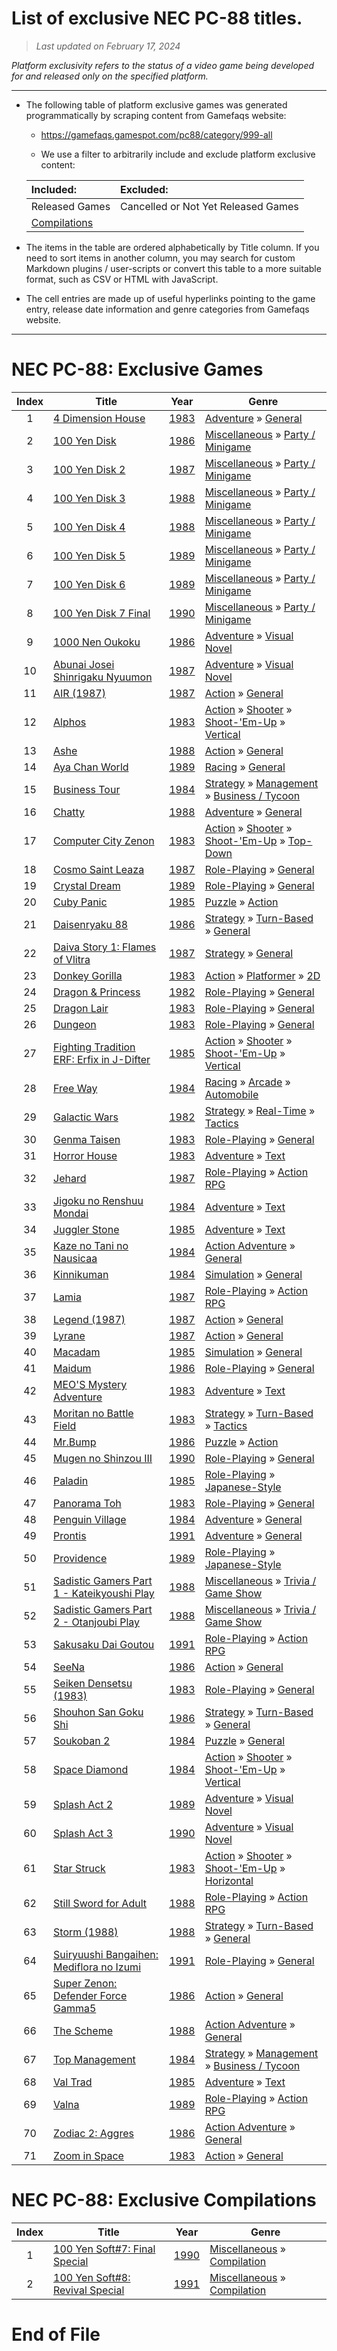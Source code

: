 ﻿# List of exclusive NEC PC-88 titles.

> *Last updated on February 17, 2024*

_Platform exclusivity refers to the status of a video game being developed for and released only on the specified platform._

-----------------------------

 - The following table of platform exclusive games was generated programmatically by scraping content from Gamefaqs website: 

    - https://gamefaqs.gamespot.com/pc88/category/999-all

    - We use a filter to arbitrarily include and exclude platform exclusive content:

      
    |Included:|Excluded:|
    |:--|:--|
    |Released Games|Cancelled or Not Yet Released Games
    |[Compilations](https://gamefaqs.gamespot.com/pc88/category/233-miscellaneous-compilation)|


 - The items in the table are ordered alphabetically by Title column. If you need to sort items in another column, you may search for custom Markdown plugins / user-scripts or convert this table to a more suitable format, such as CSV or HTML with JavaScript.

 - The cell entries are made up of useful hyperlinks pointing to the game entry, release date information and genre categories from Gamefaqs website.

-----------------------------
# NEC PC-88∶ Exclusive Games
|Index|Title|Year|Genre|
|:--:|--|--|--|
|1|<a href="https://gamefaqs.gamespot.com/pc88/209520-4-dimension-house" target="_blank" rel="noopener noreferrer">4 Dimension House</a>|<a href="https://gamefaqs.gamespot.com/pc88/209520-4-dimension-house/data" target="_blank" rel="noopener noreferrer">1983</a>|<a href="https://gamefaqs.gamespot.com/pc88/category/50-adventure" target="_blank" rel="noopener noreferrer">Adventure</a> &raquo; <a href="https://gamefaqs.gamespot.com/pc88/category/251-adventure-general" target="_blank" rel="noopener noreferrer">General</a>|
|2|<a href="https://gamefaqs.gamespot.com/pc88/187792-100-yen-disk" target="_blank" rel="noopener noreferrer">100 Yen Disk</a>|<a href="https://gamefaqs.gamespot.com/pc88/187792-100-yen-disk/data" target="_blank" rel="noopener noreferrer">1986</a>|<a href="https://gamefaqs.gamespot.com/pc88/category/49-miscellaneous" target="_blank" rel="noopener noreferrer">Miscellaneous</a> &raquo; <a href="https://gamefaqs.gamespot.com/pc88/category/181-miscellaneous-party-minigame" target="_blank" rel="noopener noreferrer">Party / Minigame</a>|
|3|<a href="https://gamefaqs.gamespot.com/pc88/187793-100-yen-disk-2" target="_blank" rel="noopener noreferrer">100 Yen Disk 2</a>|<a href="https://gamefaqs.gamespot.com/pc88/187793-100-yen-disk-2/data" target="_blank" rel="noopener noreferrer">1987</a>|<a href="https://gamefaqs.gamespot.com/pc88/category/49-miscellaneous" target="_blank" rel="noopener noreferrer">Miscellaneous</a> &raquo; <a href="https://gamefaqs.gamespot.com/pc88/category/181-miscellaneous-party-minigame" target="_blank" rel="noopener noreferrer">Party / Minigame</a>|
|4|<a href="https://gamefaqs.gamespot.com/pc88/187794-100-yen-disk-3" target="_blank" rel="noopener noreferrer">100 Yen Disk 3</a>|<a href="https://gamefaqs.gamespot.com/pc88/187794-100-yen-disk-3/data" target="_blank" rel="noopener noreferrer">1988</a>|<a href="https://gamefaqs.gamespot.com/pc88/category/49-miscellaneous" target="_blank" rel="noopener noreferrer">Miscellaneous</a> &raquo; <a href="https://gamefaqs.gamespot.com/pc88/category/181-miscellaneous-party-minigame" target="_blank" rel="noopener noreferrer">Party / Minigame</a>|
|5|<a href="https://gamefaqs.gamespot.com/pc88/187795-100-yen-disk-4" target="_blank" rel="noopener noreferrer">100 Yen Disk 4</a>|<a href="https://gamefaqs.gamespot.com/pc88/187795-100-yen-disk-4/data" target="_blank" rel="noopener noreferrer">1988</a>|<a href="https://gamefaqs.gamespot.com/pc88/category/49-miscellaneous" target="_blank" rel="noopener noreferrer">Miscellaneous</a> &raquo; <a href="https://gamefaqs.gamespot.com/pc88/category/181-miscellaneous-party-minigame" target="_blank" rel="noopener noreferrer">Party / Minigame</a>|
|6|<a href="https://gamefaqs.gamespot.com/pc88/187796-100-yen-disk-5" target="_blank" rel="noopener noreferrer">100 Yen Disk 5</a>|<a href="https://gamefaqs.gamespot.com/pc88/187796-100-yen-disk-5/data" target="_blank" rel="noopener noreferrer">1989</a>|<a href="https://gamefaqs.gamespot.com/pc88/category/49-miscellaneous" target="_blank" rel="noopener noreferrer">Miscellaneous</a> &raquo; <a href="https://gamefaqs.gamespot.com/pc88/category/181-miscellaneous-party-minigame" target="_blank" rel="noopener noreferrer">Party / Minigame</a>|
|7|<a href="https://gamefaqs.gamespot.com/pc88/187797-100-yen-disk-6" target="_blank" rel="noopener noreferrer">100 Yen Disk 6</a>|<a href="https://gamefaqs.gamespot.com/pc88/187797-100-yen-disk-6/data" target="_blank" rel="noopener noreferrer">1989</a>|<a href="https://gamefaqs.gamespot.com/pc88/category/49-miscellaneous" target="_blank" rel="noopener noreferrer">Miscellaneous</a> &raquo; <a href="https://gamefaqs.gamespot.com/pc88/category/181-miscellaneous-party-minigame" target="_blank" rel="noopener noreferrer">Party / Minigame</a>|
|8|<a href="https://gamefaqs.gamespot.com/pc88/187798-100-yen-disk-7-final" target="_blank" rel="noopener noreferrer">100 Yen Disk 7 Final</a>|<a href="https://gamefaqs.gamespot.com/pc88/187798-100-yen-disk-7-final/data" target="_blank" rel="noopener noreferrer">1990</a>|<a href="https://gamefaqs.gamespot.com/pc88/category/49-miscellaneous" target="_blank" rel="noopener noreferrer">Miscellaneous</a> &raquo; <a href="https://gamefaqs.gamespot.com/pc88/category/181-miscellaneous-party-minigame" target="_blank" rel="noopener noreferrer">Party / Minigame</a>|
|9|<a href="https://gamefaqs.gamespot.com/pc88/202832-1000-nen-oukoku" target="_blank" rel="noopener noreferrer">1000 Nen Oukoku</a>|<a href="https://gamefaqs.gamespot.com/pc88/202832-1000-nen-oukoku/data" target="_blank" rel="noopener noreferrer">1986</a>|<a href="https://gamefaqs.gamespot.com/pc88/category/50-adventure" target="_blank" rel="noopener noreferrer">Adventure</a> &raquo; <a href="https://gamefaqs.gamespot.com/pc88/category/294-adventure-visual-novel" target="_blank" rel="noopener noreferrer">Visual Novel</a>|
|10|<a href="https://gamefaqs.gamespot.com/pc88/218912-abunai-josei-shinrigaku-nyuumon" target="_blank" rel="noopener noreferrer">Abunai Josei Shinrigaku Nyuumon</a>|<a href="https://gamefaqs.gamespot.com/pc88/218912-abunai-josei-shinrigaku-nyuumon/data" target="_blank" rel="noopener noreferrer">1987</a>|<a href="https://gamefaqs.gamespot.com/pc88/category/50-adventure" target="_blank" rel="noopener noreferrer">Adventure</a> &raquo; <a href="https://gamefaqs.gamespot.com/pc88/category/294-adventure-visual-novel" target="_blank" rel="noopener noreferrer">Visual Novel</a>|
|11|<a href="https://gamefaqs.gamespot.com/pc88/217917-air-1987" target="_blank" rel="noopener noreferrer">AIR (1987)</a>|<a href="https://gamefaqs.gamespot.com/pc88/217917-air-1987/data" target="_blank" rel="noopener noreferrer">1987</a>|<a href="https://gamefaqs.gamespot.com/pc88/category/54-action" target="_blank" rel="noopener noreferrer">Action</a> &raquo; <a href="https://gamefaqs.gamespot.com/pc88/category/250-action-general" target="_blank" rel="noopener noreferrer">General</a>|
|12|<a href="https://gamefaqs.gamespot.com/pc88/217572-alphos" target="_blank" rel="noopener noreferrer">Alphos</a>|<a href="https://gamefaqs.gamespot.com/pc88/217572-alphos/data" target="_blank" rel="noopener noreferrer">1983</a>|<a href="https://gamefaqs.gamespot.com/pc88/category/54-action" target="_blank" rel="noopener noreferrer">Action</a> &raquo; <a href="https://gamefaqs.gamespot.com/pc88/category/55-action-shooter" target="_blank" rel="noopener noreferrer">Shooter</a> &raquo; <a href="https://gamefaqs.gamespot.com/pc88/category/313-action-shooter-shoot-em-up" target="_blank" rel="noopener noreferrer">Shoot-&#039;Em-Up</a> &raquo; <a href="https://gamefaqs.gamespot.com/pc88/category/83-action-shooter-shoot-em-up-vertical" target="_blank" rel="noopener noreferrer">Vertical</a>|
|13|<a href="https://gamefaqs.gamespot.com/pc88/217916-ashe" target="_blank" rel="noopener noreferrer">Ashe</a>|<a href="https://gamefaqs.gamespot.com/pc88/217916-ashe/data" target="_blank" rel="noopener noreferrer">1988</a>|<a href="https://gamefaqs.gamespot.com/pc88/category/54-action" target="_blank" rel="noopener noreferrer">Action</a> &raquo; <a href="https://gamefaqs.gamespot.com/pc88/category/250-action-general" target="_blank" rel="noopener noreferrer">General</a>|
|14|<a href="https://gamefaqs.gamespot.com/pc88/326729-aya-chan-world" target="_blank" rel="noopener noreferrer">Aya Chan World</a>|<a href="https://gamefaqs.gamespot.com/pc88/326729-aya-chan-world/data" target="_blank" rel="noopener noreferrer">1989</a>|<a href="https://gamefaqs.gamespot.com/pc88/category/47-racing" target="_blank" rel="noopener noreferrer">Racing</a> &raquo; <a href="https://gamefaqs.gamespot.com/pc88/category/252-racing-general" target="_blank" rel="noopener noreferrer">General</a>|
|15|<a href="https://gamefaqs.gamespot.com/pc88/259156-business-tour" target="_blank" rel="noopener noreferrer">Business Tour</a>|<a href="https://gamefaqs.gamespot.com/pc88/259156-business-tour/data" target="_blank" rel="noopener noreferrer">1984</a>|<a href="https://gamefaqs.gamespot.com/pc88/category/45-strategy" target="_blank" rel="noopener noreferrer">Strategy</a> &raquo; <a href="https://gamefaqs.gamespot.com/pc88/category/60-strategy-management" target="_blank" rel="noopener noreferrer">Management</a> &raquo; <a href="https://gamefaqs.gamespot.com/pc88/category/220-strategy-management-business-tycoon" target="_blank" rel="noopener noreferrer">Business / Tycoon</a>|
|16|<a href="https://gamefaqs.gamespot.com/pc88/278028-chatty" target="_blank" rel="noopener noreferrer">Chatty</a>|<a href="https://gamefaqs.gamespot.com/pc88/278028-chatty/data" target="_blank" rel="noopener noreferrer">1988</a>|<a href="https://gamefaqs.gamespot.com/pc88/category/50-adventure" target="_blank" rel="noopener noreferrer">Adventure</a> &raquo; <a href="https://gamefaqs.gamespot.com/pc88/category/251-adventure-general" target="_blank" rel="noopener noreferrer">General</a>|
|17|<a href="https://gamefaqs.gamespot.com/pc88/178967-computer-city-zenon" target="_blank" rel="noopener noreferrer">Computer City Zenon</a>|<a href="https://gamefaqs.gamespot.com/pc88/178967-computer-city-zenon/data" target="_blank" rel="noopener noreferrer">1983</a>|<a href="https://gamefaqs.gamespot.com/pc88/category/54-action" target="_blank" rel="noopener noreferrer">Action</a> &raquo; <a href="https://gamefaqs.gamespot.com/pc88/category/55-action-shooter" target="_blank" rel="noopener noreferrer">Shooter</a> &raquo; <a href="https://gamefaqs.gamespot.com/pc88/category/313-action-shooter-shoot-em-up" target="_blank" rel="noopener noreferrer">Shoot-&#039;Em-Up</a> &raquo; <a href="https://gamefaqs.gamespot.com/pc88/category/272-action-shooter-shoot-em-up-top-down" target="_blank" rel="noopener noreferrer">Top-Down</a>|
|18|<a href="https://gamefaqs.gamespot.com/pc88/396311-cosmo-saint-leaza" target="_blank" rel="noopener noreferrer">Cosmo Saint Leaza</a>|<a href="https://gamefaqs.gamespot.com/pc88/396311-cosmo-saint-leaza/data" target="_blank" rel="noopener noreferrer">1987</a>|<a href="https://gamefaqs.gamespot.com/pc88/category/48-role-playing" target="_blank" rel="noopener noreferrer">Role-Playing</a> &raquo; <a href="https://gamefaqs.gamespot.com/pc88/category/257-role-playing-general" target="_blank" rel="noopener noreferrer">General</a>|
|19|<a href="https://gamefaqs.gamespot.com/pc88/272139-crystal-dream" target="_blank" rel="noopener noreferrer">Crystal Dream</a>|<a href="https://gamefaqs.gamespot.com/pc88/272139-crystal-dream/data" target="_blank" rel="noopener noreferrer">1989</a>|<a href="https://gamefaqs.gamespot.com/pc88/category/48-role-playing" target="_blank" rel="noopener noreferrer">Role-Playing</a> &raquo; <a href="https://gamefaqs.gamespot.com/pc88/category/257-role-playing-general" target="_blank" rel="noopener noreferrer">General</a>|
|20|<a href="https://gamefaqs.gamespot.com/pc88/400105-cuby-panic" target="_blank" rel="noopener noreferrer">Cuby Panic</a>|<a href="https://gamefaqs.gamespot.com/pc88/400105-cuby-panic/data" target="_blank" rel="noopener noreferrer">1985</a>|<a href="https://gamefaqs.gamespot.com/pc88/category/173-puzzle" target="_blank" rel="noopener noreferrer">Puzzle</a> &raquo; <a href="https://gamefaqs.gamespot.com/pc88/category/282-puzzle-action" target="_blank" rel="noopener noreferrer">Action</a>|
|21|<a href="https://gamefaqs.gamespot.com/pc88/369588-daisenryaku-88" target="_blank" rel="noopener noreferrer">Daisenryaku 88</a>|<a href="https://gamefaqs.gamespot.com/pc88/369588-daisenryaku-88/data" target="_blank" rel="noopener noreferrer">1986</a>|<a href="https://gamefaqs.gamespot.com/pc88/category/45-strategy" target="_blank" rel="noopener noreferrer">Strategy</a> &raquo; <a href="https://gamefaqs.gamespot.com/pc88/category/59-strategy-turn-based" target="_blank" rel="noopener noreferrer">Turn-Based</a> &raquo; <a href="https://gamefaqs.gamespot.com/pc88/category/305-strategy-turn-based-general" target="_blank" rel="noopener noreferrer">General</a>|
|22|<a href="https://gamefaqs.gamespot.com/pc88/996785-daiva-story-1-flames-of-vlitra" target="_blank" rel="noopener noreferrer">Daiva Story 1: Flames of Vlitra</a>|<a href="https://gamefaqs.gamespot.com/pc88/996785-daiva-story-1-flames-of-vlitra/data" target="_blank" rel="noopener noreferrer">1987</a>|<a href="https://gamefaqs.gamespot.com/pc88/category/45-strategy" target="_blank" rel="noopener noreferrer">Strategy</a> &raquo; <a href="https://gamefaqs.gamespot.com/pc88/category/253-strategy-general" target="_blank" rel="noopener noreferrer">General</a>|
|23|<a href="https://gamefaqs.gamespot.com/pc88/216713-donkey-gorilla" target="_blank" rel="noopener noreferrer">Donkey Gorilla</a>|<a href="https://gamefaqs.gamespot.com/pc88/216713-donkey-gorilla/data" target="_blank" rel="noopener noreferrer">1983</a>|<a href="https://gamefaqs.gamespot.com/pc88/category/54-action" target="_blank" rel="noopener noreferrer">Action</a> &raquo; <a href="https://gamefaqs.gamespot.com/pc88/category/56-action-platformer" target="_blank" rel="noopener noreferrer">Platformer</a> &raquo; <a href="https://gamefaqs.gamespot.com/pc88/category/84-action-platformer-2d" target="_blank" rel="noopener noreferrer">2D</a>|
|24|<a href="https://gamefaqs.gamespot.com/pc88/361824-dragon-and-princess" target="_blank" rel="noopener noreferrer">Dragon & Princess</a>|<a href="https://gamefaqs.gamespot.com/pc88/361824-dragon-and-princess/data" target="_blank" rel="noopener noreferrer">1982</a>|<a href="https://gamefaqs.gamespot.com/pc88/category/48-role-playing" target="_blank" rel="noopener noreferrer">Role-Playing</a> &raquo; <a href="https://gamefaqs.gamespot.com/pc88/category/257-role-playing-general" target="_blank" rel="noopener noreferrer">General</a>|
|25|<a href="https://gamefaqs.gamespot.com/pc88/382330-dragon-lair" target="_blank" rel="noopener noreferrer">Dragon Lair</a>|<a href="https://gamefaqs.gamespot.com/pc88/382330-dragon-lair/data" target="_blank" rel="noopener noreferrer">1983</a>|<a href="https://gamefaqs.gamespot.com/pc88/category/48-role-playing" target="_blank" rel="noopener noreferrer">Role-Playing</a> &raquo; <a href="https://gamefaqs.gamespot.com/pc88/category/257-role-playing-general" target="_blank" rel="noopener noreferrer">General</a>|
|26|<a href="https://gamefaqs.gamespot.com/pc88/219616-dungeon" target="_blank" rel="noopener noreferrer">Dungeon</a>|<a href="https://gamefaqs.gamespot.com/pc88/219616-dungeon/data" target="_blank" rel="noopener noreferrer">1983</a>|<a href="https://gamefaqs.gamespot.com/pc88/category/48-role-playing" target="_blank" rel="noopener noreferrer">Role-Playing</a> &raquo; <a href="https://gamefaqs.gamespot.com/pc88/category/257-role-playing-general" target="_blank" rel="noopener noreferrer">General</a>|
|27|<a href="https://gamefaqs.gamespot.com/pc88/300579-fighting-tradition-erf-erfix-in-j-difter" target="_blank" rel="noopener noreferrer">Fighting Tradition ERF: Erfix in J-Difter</a>|<a href="https://gamefaqs.gamespot.com/pc88/300579-fighting-tradition-erf-erfix-in-j-difter/data" target="_blank" rel="noopener noreferrer">1985</a>|<a href="https://gamefaqs.gamespot.com/pc88/category/54-action" target="_blank" rel="noopener noreferrer">Action</a> &raquo; <a href="https://gamefaqs.gamespot.com/pc88/category/55-action-shooter" target="_blank" rel="noopener noreferrer">Shooter</a> &raquo; <a href="https://gamefaqs.gamespot.com/pc88/category/313-action-shooter-shoot-em-up" target="_blank" rel="noopener noreferrer">Shoot-&#039;Em-Up</a> &raquo; <a href="https://gamefaqs.gamespot.com/pc88/category/83-action-shooter-shoot-em-up-vertical" target="_blank" rel="noopener noreferrer">Vertical</a>|
|28|<a href="https://gamefaqs.gamespot.com/pc88/259157-free-way" target="_blank" rel="noopener noreferrer">Free Way</a>|<a href="https://gamefaqs.gamespot.com/pc88/259157-free-way/data" target="_blank" rel="noopener noreferrer">1984</a>|<a href="https://gamefaqs.gamespot.com/pc88/category/47-racing" target="_blank" rel="noopener noreferrer">Racing</a> &raquo; <a href="https://gamefaqs.gamespot.com/pc88/category/314-racing-arcade" target="_blank" rel="noopener noreferrer">Arcade</a> &raquo; <a href="https://gamefaqs.gamespot.com/pc88/category/232-racing-arcade-automobile" target="_blank" rel="noopener noreferrer">Automobile</a>|
|29|<a href="https://gamefaqs.gamespot.com/pc88/216711-galactic-wars" target="_blank" rel="noopener noreferrer">Galactic Wars</a>|<a href="https://gamefaqs.gamespot.com/pc88/216711-galactic-wars/data" target="_blank" rel="noopener noreferrer">1982</a>|<a href="https://gamefaqs.gamespot.com/pc88/category/45-strategy" target="_blank" rel="noopener noreferrer">Strategy</a> &raquo; <a href="https://gamefaqs.gamespot.com/pc88/category/58-strategy-real-time" target="_blank" rel="noopener noreferrer">Real-Time</a> &raquo; <a href="https://gamefaqs.gamespot.com/pc88/category/304-strategy-real-time-tactics" target="_blank" rel="noopener noreferrer">Tactics</a>|
|30|<a href="https://gamefaqs.gamespot.com/pc88/382319-genma-taisen" target="_blank" rel="noopener noreferrer">Genma Taisen</a>|<a href="https://gamefaqs.gamespot.com/pc88/382319-genma-taisen/data" target="_blank" rel="noopener noreferrer">1983</a>|<a href="https://gamefaqs.gamespot.com/pc88/category/48-role-playing" target="_blank" rel="noopener noreferrer">Role-Playing</a> &raquo; <a href="https://gamefaqs.gamespot.com/pc88/category/257-role-playing-general" target="_blank" rel="noopener noreferrer">General</a>|
|31|<a href="https://gamefaqs.gamespot.com/pc88/384015-horror-house" target="_blank" rel="noopener noreferrer">Horror House</a>|<a href="https://gamefaqs.gamespot.com/pc88/384015-horror-house/data" target="_blank" rel="noopener noreferrer">1983</a>|<a href="https://gamefaqs.gamespot.com/pc88/category/50-adventure" target="_blank" rel="noopener noreferrer">Adventure</a> &raquo; <a href="https://gamefaqs.gamespot.com/pc88/category/262-adventure-text" target="_blank" rel="noopener noreferrer">Text</a>|
|32|<a href="https://gamefaqs.gamespot.com/pc88/217854-jehard" target="_blank" rel="noopener noreferrer">Jehard</a>|<a href="https://gamefaqs.gamespot.com/pc88/217854-jehard/data" target="_blank" rel="noopener noreferrer">1987</a>|<a href="https://gamefaqs.gamespot.com/pc88/category/48-role-playing" target="_blank" rel="noopener noreferrer">Role-Playing</a> &raquo; <a href="https://gamefaqs.gamespot.com/pc88/category/73-role-playing-action-rpg" target="_blank" rel="noopener noreferrer">Action RPG</a>|
|33|<a href="https://gamefaqs.gamespot.com/pc88/278027-jigoku-no-renshuu-mondai" target="_blank" rel="noopener noreferrer">Jigoku no Renshuu Mondai</a>|<a href="https://gamefaqs.gamespot.com/pc88/278027-jigoku-no-renshuu-mondai/data" target="_blank" rel="noopener noreferrer">1984</a>|<a href="https://gamefaqs.gamespot.com/pc88/category/50-adventure" target="_blank" rel="noopener noreferrer">Adventure</a> &raquo; <a href="https://gamefaqs.gamespot.com/pc88/category/262-adventure-text" target="_blank" rel="noopener noreferrer">Text</a>|
|34|<a href="https://gamefaqs.gamespot.com/pc88/400106-juggler-stone" target="_blank" rel="noopener noreferrer">Juggler Stone</a>|<a href="https://gamefaqs.gamespot.com/pc88/400106-juggler-stone/data" target="_blank" rel="noopener noreferrer">1985</a>|<a href="https://gamefaqs.gamespot.com/pc88/category/50-adventure" target="_blank" rel="noopener noreferrer">Adventure</a> &raquo; <a href="https://gamefaqs.gamespot.com/pc88/category/262-adventure-text" target="_blank" rel="noopener noreferrer">Text</a>|
|35|<a href="https://gamefaqs.gamespot.com/pc88/421705-kaze-no-tani-no-nausicaa" target="_blank" rel="noopener noreferrer">Kaze no Tani no Nausicaa</a>|<a href="https://gamefaqs.gamespot.com/pc88/421705-kaze-no-tani-no-nausicaa/data" target="_blank" rel="noopener noreferrer">1984</a>|<a href="https://gamefaqs.gamespot.com/pc88/category/163-action-adventure" target="_blank" rel="noopener noreferrer">Action Adventure</a> &raquo; <a href="https://gamefaqs.gamespot.com/pc88/category/290-action-adventure-general" target="_blank" rel="noopener noreferrer">General</a>|
|36|<a href="https://gamefaqs.gamespot.com/pc88/284240-kinnikuman" target="_blank" rel="noopener noreferrer">Kinnikuman</a>|<a href="https://gamefaqs.gamespot.com/pc88/284240-kinnikuman/data" target="_blank" rel="noopener noreferrer">1984</a>|<a href="https://gamefaqs.gamespot.com/pc88/category/46-simulation" target="_blank" rel="noopener noreferrer">Simulation</a> &raquo; <a href="https://gamefaqs.gamespot.com/pc88/category/255-simulation-general" target="_blank" rel="noopener noreferrer">General</a>|
|37|<a href="https://gamefaqs.gamespot.com/pc88/223048-lamia" target="_blank" rel="noopener noreferrer">Lamia</a>|<a href="https://gamefaqs.gamespot.com/pc88/223048-lamia/data" target="_blank" rel="noopener noreferrer">1987</a>|<a href="https://gamefaqs.gamespot.com/pc88/category/48-role-playing" target="_blank" rel="noopener noreferrer">Role-Playing</a> &raquo; <a href="https://gamefaqs.gamespot.com/pc88/category/73-role-playing-action-rpg" target="_blank" rel="noopener noreferrer">Action RPG</a>|
|38|<a href="https://gamefaqs.gamespot.com/pc88/405505-legend-1987" target="_blank" rel="noopener noreferrer">Legend (1987)</a>|<a href="https://gamefaqs.gamespot.com/pc88/405505-legend-1987/data" target="_blank" rel="noopener noreferrer">1987</a>|<a href="https://gamefaqs.gamespot.com/pc88/category/54-action" target="_blank" rel="noopener noreferrer">Action</a> &raquo; <a href="https://gamefaqs.gamespot.com/pc88/category/250-action-general" target="_blank" rel="noopener noreferrer">General</a>|
|39|<a href="https://gamefaqs.gamespot.com/pc88/223347-lyrane" target="_blank" rel="noopener noreferrer">Lyrane</a>|<a href="https://gamefaqs.gamespot.com/pc88/223347-lyrane/data" target="_blank" rel="noopener noreferrer">1987</a>|<a href="https://gamefaqs.gamespot.com/pc88/category/54-action" target="_blank" rel="noopener noreferrer">Action</a> &raquo; <a href="https://gamefaqs.gamespot.com/pc88/category/250-action-general" target="_blank" rel="noopener noreferrer">General</a>|
|40|<a href="https://gamefaqs.gamespot.com/pc88/763194-macadam" target="_blank" rel="noopener noreferrer">Macadam</a>|<a href="https://gamefaqs.gamespot.com/pc88/763194-macadam/data" target="_blank" rel="noopener noreferrer">1985</a>|<a href="https://gamefaqs.gamespot.com/pc88/category/46-simulation" target="_blank" rel="noopener noreferrer">Simulation</a> &raquo; <a href="https://gamefaqs.gamespot.com/pc88/category/255-simulation-general" target="_blank" rel="noopener noreferrer">General</a>|
|41|<a href="https://gamefaqs.gamespot.com/pc88/364169-maidum" target="_blank" rel="noopener noreferrer">Maidum</a>|<a href="https://gamefaqs.gamespot.com/pc88/364169-maidum/data" target="_blank" rel="noopener noreferrer">1986</a>|<a href="https://gamefaqs.gamespot.com/pc88/category/48-role-playing" target="_blank" rel="noopener noreferrer">Role-Playing</a> &raquo; <a href="https://gamefaqs.gamespot.com/pc88/category/257-role-playing-general" target="_blank" rel="noopener noreferrer">General</a>|
|42|<a href="https://gamefaqs.gamespot.com/pc88/290816-meos-mystery-adventure" target="_blank" rel="noopener noreferrer">MEO'S Mystery Adventure</a>|<a href="https://gamefaqs.gamespot.com/pc88/290816-meos-mystery-adventure/data" target="_blank" rel="noopener noreferrer">1983</a>|<a href="https://gamefaqs.gamespot.com/pc88/category/50-adventure" target="_blank" rel="noopener noreferrer">Adventure</a> &raquo; <a href="https://gamefaqs.gamespot.com/pc88/category/262-adventure-text" target="_blank" rel="noopener noreferrer">Text</a>|
|43|<a href="https://gamefaqs.gamespot.com/pc88/360294-moritan-no-battle-field" target="_blank" rel="noopener noreferrer">Moritan no Battle Field</a>|<a href="https://gamefaqs.gamespot.com/pc88/360294-moritan-no-battle-field/data" target="_blank" rel="noopener noreferrer">1983</a>|<a href="https://gamefaqs.gamespot.com/pc88/category/45-strategy" target="_blank" rel="noopener noreferrer">Strategy</a> &raquo; <a href="https://gamefaqs.gamespot.com/pc88/category/59-strategy-turn-based" target="_blank" rel="noopener noreferrer">Turn-Based</a> &raquo; <a href="https://gamefaqs.gamespot.com/pc88/category/308-strategy-turn-based-tactics" target="_blank" rel="noopener noreferrer">Tactics</a>|
|44|<a href="https://gamefaqs.gamespot.com/pc88/364170-mrbump" target="_blank" rel="noopener noreferrer">Mr.Bump</a>|<a href="https://gamefaqs.gamespot.com/pc88/364170-mrbump/data" target="_blank" rel="noopener noreferrer">1986</a>|<a href="https://gamefaqs.gamespot.com/pc88/category/173-puzzle" target="_blank" rel="noopener noreferrer">Puzzle</a> &raquo; <a href="https://gamefaqs.gamespot.com/pc88/category/282-puzzle-action" target="_blank" rel="noopener noreferrer">Action</a>|
|45|<a href="https://gamefaqs.gamespot.com/pc88/300580-mugen-no-shinzou-iii" target="_blank" rel="noopener noreferrer">Mugen no Shinzou III</a>|<a href="https://gamefaqs.gamespot.com/pc88/300580-mugen-no-shinzou-iii/data" target="_blank" rel="noopener noreferrer">1990</a>|<a href="https://gamefaqs.gamespot.com/pc88/category/48-role-playing" target="_blank" rel="noopener noreferrer">Role-Playing</a> &raquo; <a href="https://gamefaqs.gamespot.com/pc88/category/257-role-playing-general" target="_blank" rel="noopener noreferrer">General</a>|
|46|<a href="https://gamefaqs.gamespot.com/pc88/382321-paladin" target="_blank" rel="noopener noreferrer">Paladin</a>|<a href="https://gamefaqs.gamespot.com/pc88/382321-paladin/data" target="_blank" rel="noopener noreferrer">1985</a>|<a href="https://gamefaqs.gamespot.com/pc88/category/48-role-playing" target="_blank" rel="noopener noreferrer">Role-Playing</a> &raquo; <a href="https://gamefaqs.gamespot.com/pc88/category/71-role-playing-japanese-style" target="_blank" rel="noopener noreferrer">Japanese-Style</a>|
|47|<a href="https://gamefaqs.gamespot.com/pc88/223047-panorama-toh" target="_blank" rel="noopener noreferrer">Panorama Toh</a>|<a href="https://gamefaqs.gamespot.com/pc88/223047-panorama-toh/data" target="_blank" rel="noopener noreferrer">1983</a>|<a href="https://gamefaqs.gamespot.com/pc88/category/48-role-playing" target="_blank" rel="noopener noreferrer">Role-Playing</a> &raquo; <a href="https://gamefaqs.gamespot.com/pc88/category/257-role-playing-general" target="_blank" rel="noopener noreferrer">General</a>|
|48|<a href="https://gamefaqs.gamespot.com/pc88/394093-penguin-village" target="_blank" rel="noopener noreferrer">Penguin Village</a>|<a href="https://gamefaqs.gamespot.com/pc88/394093-penguin-village/data" target="_blank" rel="noopener noreferrer">1984</a>|<a href="https://gamefaqs.gamespot.com/pc88/category/50-adventure" target="_blank" rel="noopener noreferrer">Adventure</a> &raquo; <a href="https://gamefaqs.gamespot.com/pc88/category/251-adventure-general" target="_blank" rel="noopener noreferrer">General</a>|
|49|<a href="https://gamefaqs.gamespot.com/pc88/332141-prontis" target="_blank" rel="noopener noreferrer">Prontis</a>|<a href="https://gamefaqs.gamespot.com/pc88/332141-prontis/data" target="_blank" rel="noopener noreferrer">1991</a>|<a href="https://gamefaqs.gamespot.com/pc88/category/50-adventure" target="_blank" rel="noopener noreferrer">Adventure</a> &raquo; <a href="https://gamefaqs.gamespot.com/pc88/category/251-adventure-general" target="_blank" rel="noopener noreferrer">General</a>|
|50|<a href="https://gamefaqs.gamespot.com/pc88/240618-providence" target="_blank" rel="noopener noreferrer">Providence</a>|<a href="https://gamefaqs.gamespot.com/pc88/240618-providence/data" target="_blank" rel="noopener noreferrer">1989</a>|<a href="https://gamefaqs.gamespot.com/pc88/category/48-role-playing" target="_blank" rel="noopener noreferrer">Role-Playing</a> &raquo; <a href="https://gamefaqs.gamespot.com/pc88/category/71-role-playing-japanese-style" target="_blank" rel="noopener noreferrer">Japanese-Style</a>|
|51|<a href="https://gamefaqs.gamespot.com/pc88/766497-sadistic-gamers-part-1-kateikyoushi-play" target="_blank" rel="noopener noreferrer">Sadistic Gamers Part 1 - Kateikyoushi Play</a>|<a href="https://gamefaqs.gamespot.com/pc88/766497-sadistic-gamers-part-1-kateikyoushi-play/data" target="_blank" rel="noopener noreferrer">1988</a>|<a href="https://gamefaqs.gamespot.com/pc88/category/49-miscellaneous" target="_blank" rel="noopener noreferrer">Miscellaneous</a> &raquo; <a href="https://gamefaqs.gamespot.com/pc88/category/224-miscellaneous-trivia-game-show" target="_blank" rel="noopener noreferrer">Trivia / Game Show</a>|
|52|<a href="https://gamefaqs.gamespot.com/pc88/766498-sadistic-gamers-part-2-otanjoubi-play" target="_blank" rel="noopener noreferrer">Sadistic Gamers Part 2 - Otanjoubi Play</a>|<a href="https://gamefaqs.gamespot.com/pc88/766498-sadistic-gamers-part-2-otanjoubi-play/data" target="_blank" rel="noopener noreferrer">1988</a>|<a href="https://gamefaqs.gamespot.com/pc88/category/49-miscellaneous" target="_blank" rel="noopener noreferrer">Miscellaneous</a> &raquo; <a href="https://gamefaqs.gamespot.com/pc88/category/224-miscellaneous-trivia-game-show" target="_blank" rel="noopener noreferrer">Trivia / Game Show</a>|
|53|<a href="https://gamefaqs.gamespot.com/pc88/766499-sakusaku-dai-goutou" target="_blank" rel="noopener noreferrer">Sakusaku Dai Goutou</a>|<a href="https://gamefaqs.gamespot.com/pc88/766499-sakusaku-dai-goutou/data" target="_blank" rel="noopener noreferrer">1991</a>|<a href="https://gamefaqs.gamespot.com/pc88/category/48-role-playing" target="_blank" rel="noopener noreferrer">Role-Playing</a> &raquo; <a href="https://gamefaqs.gamespot.com/pc88/category/73-role-playing-action-rpg" target="_blank" rel="noopener noreferrer">Action RPG</a>|
|54|<a href="https://gamefaqs.gamespot.com/pc88/720987-seena" target="_blank" rel="noopener noreferrer">SeeNa</a>|<a href="https://gamefaqs.gamespot.com/pc88/720987-seena/data" target="_blank" rel="noopener noreferrer">1986</a>|<a href="https://gamefaqs.gamespot.com/pc88/category/54-action" target="_blank" rel="noopener noreferrer">Action</a> &raquo; <a href="https://gamefaqs.gamespot.com/pc88/category/250-action-general" target="_blank" rel="noopener noreferrer">General</a>|
|55|<a href="https://gamefaqs.gamespot.com/pc88/385617-seiken-densetsu-1983" target="_blank" rel="noopener noreferrer">Seiken Densetsu (1983)</a>|<a href="https://gamefaqs.gamespot.com/pc88/385617-seiken-densetsu-1983/data" target="_blank" rel="noopener noreferrer">1983</a>|<a href="https://gamefaqs.gamespot.com/pc88/category/48-role-playing" target="_blank" rel="noopener noreferrer">Role-Playing</a> &raquo; <a href="https://gamefaqs.gamespot.com/pc88/category/257-role-playing-general" target="_blank" rel="noopener noreferrer">General</a>|
|56|<a href="https://gamefaqs.gamespot.com/pc88/431133-shouhon-san-goku-shi" target="_blank" rel="noopener noreferrer">Shouhon San Goku Shi</a>|<a href="https://gamefaqs.gamespot.com/pc88/431133-shouhon-san-goku-shi/data" target="_blank" rel="noopener noreferrer">1986</a>|<a href="https://gamefaqs.gamespot.com/pc88/category/45-strategy" target="_blank" rel="noopener noreferrer">Strategy</a> &raquo; <a href="https://gamefaqs.gamespot.com/pc88/category/59-strategy-turn-based" target="_blank" rel="noopener noreferrer">Turn-Based</a> &raquo; <a href="https://gamefaqs.gamespot.com/pc88/category/305-strategy-turn-based-general" target="_blank" rel="noopener noreferrer">General</a>|
|57|<a href="https://gamefaqs.gamespot.com/pc88/732848-soukoban-2" target="_blank" rel="noopener noreferrer">Soukoban 2</a>|<a href="https://gamefaqs.gamespot.com/pc88/732848-soukoban-2/data" target="_blank" rel="noopener noreferrer">1984</a>|<a href="https://gamefaqs.gamespot.com/pc88/category/173-puzzle" target="_blank" rel="noopener noreferrer">Puzzle</a> &raquo; <a href="https://gamefaqs.gamespot.com/pc88/category/281-puzzle-general" target="_blank" rel="noopener noreferrer">General</a>|
|58|<a href="https://gamefaqs.gamespot.com/pc88/299707-space-diamond" target="_blank" rel="noopener noreferrer">Space Diamond</a>|<a href="https://gamefaqs.gamespot.com/pc88/299707-space-diamond/data" target="_blank" rel="noopener noreferrer">1984</a>|<a href="https://gamefaqs.gamespot.com/pc88/category/54-action" target="_blank" rel="noopener noreferrer">Action</a> &raquo; <a href="https://gamefaqs.gamespot.com/pc88/category/55-action-shooter" target="_blank" rel="noopener noreferrer">Shooter</a> &raquo; <a href="https://gamefaqs.gamespot.com/pc88/category/313-action-shooter-shoot-em-up" target="_blank" rel="noopener noreferrer">Shoot-&#039;Em-Up</a> &raquo; <a href="https://gamefaqs.gamespot.com/pc88/category/83-action-shooter-shoot-em-up-vertical" target="_blank" rel="noopener noreferrer">Vertical</a>|
|59|<a href="https://gamefaqs.gamespot.com/pc88/209519-splash-act-2" target="_blank" rel="noopener noreferrer">Splash Act 2</a>|<a href="https://gamefaqs.gamespot.com/pc88/209519-splash-act-2/data" target="_blank" rel="noopener noreferrer">1989</a>|<a href="https://gamefaqs.gamespot.com/pc88/category/50-adventure" target="_blank" rel="noopener noreferrer">Adventure</a> &raquo; <a href="https://gamefaqs.gamespot.com/pc88/category/294-adventure-visual-novel" target="_blank" rel="noopener noreferrer">Visual Novel</a>|
|60|<a href="https://gamefaqs.gamespot.com/pc88/209518-splash-act-3" target="_blank" rel="noopener noreferrer">Splash Act 3</a>|<a href="https://gamefaqs.gamespot.com/pc88/209518-splash-act-3/data" target="_blank" rel="noopener noreferrer">1990</a>|<a href="https://gamefaqs.gamespot.com/pc88/category/50-adventure" target="_blank" rel="noopener noreferrer">Adventure</a> &raquo; <a href="https://gamefaqs.gamespot.com/pc88/category/294-adventure-visual-novel" target="_blank" rel="noopener noreferrer">Visual Novel</a>|
|61|<a href="https://gamefaqs.gamespot.com/pc88/223050-star-struck" target="_blank" rel="noopener noreferrer">Star Struck</a>|<a href="https://gamefaqs.gamespot.com/pc88/223050-star-struck/data" target="_blank" rel="noopener noreferrer">1983</a>|<a href="https://gamefaqs.gamespot.com/pc88/category/54-action" target="_blank" rel="noopener noreferrer">Action</a> &raquo; <a href="https://gamefaqs.gamespot.com/pc88/category/55-action-shooter" target="_blank" rel="noopener noreferrer">Shooter</a> &raquo; <a href="https://gamefaqs.gamespot.com/pc88/category/313-action-shooter-shoot-em-up" target="_blank" rel="noopener noreferrer">Shoot-&#039;Em-Up</a> &raquo; <a href="https://gamefaqs.gamespot.com/pc88/category/185-action-shooter-shoot-em-up-horizontal" target="_blank" rel="noopener noreferrer">Horizontal</a>|
|62|<a href="https://gamefaqs.gamespot.com/pc88/974871-still-sword-for-adult" target="_blank" rel="noopener noreferrer">Still Sword for Adult</a>|<a href="https://gamefaqs.gamespot.com/pc88/974871-still-sword-for-adult/data" target="_blank" rel="noopener noreferrer">1988</a>|<a href="https://gamefaqs.gamespot.com/pc88/category/48-role-playing" target="_blank" rel="noopener noreferrer">Role-Playing</a> &raquo; <a href="https://gamefaqs.gamespot.com/pc88/category/73-role-playing-action-rpg" target="_blank" rel="noopener noreferrer">Action RPG</a>|
|63|<a href="https://gamefaqs.gamespot.com/pc88/379048-storm-1988" target="_blank" rel="noopener noreferrer">Storm (1988)</a>|<a href="https://gamefaqs.gamespot.com/pc88/379048-storm-1988/data" target="_blank" rel="noopener noreferrer">1988</a>|<a href="https://gamefaqs.gamespot.com/pc88/category/45-strategy" target="_blank" rel="noopener noreferrer">Strategy</a> &raquo; <a href="https://gamefaqs.gamespot.com/pc88/category/59-strategy-turn-based" target="_blank" rel="noopener noreferrer">Turn-Based</a> &raquo; <a href="https://gamefaqs.gamespot.com/pc88/category/305-strategy-turn-based-general" target="_blank" rel="noopener noreferrer">General</a>|
|64|<a href="https://gamefaqs.gamespot.com/pc88/382325-suiryuushi-bangaihen-mediflora-no-izumi" target="_blank" rel="noopener noreferrer">Suiryuushi Bangaihen: Mediflora no Izumi</a>|<a href="https://gamefaqs.gamespot.com/pc88/382325-suiryuushi-bangaihen-mediflora-no-izumi/data" target="_blank" rel="noopener noreferrer">1991</a>|<a href="https://gamefaqs.gamespot.com/pc88/category/48-role-playing" target="_blank" rel="noopener noreferrer">Role-Playing</a> &raquo; <a href="https://gamefaqs.gamespot.com/pc88/category/257-role-playing-general" target="_blank" rel="noopener noreferrer">General</a>|
|65|<a href="https://gamefaqs.gamespot.com/pc88/178968-super-zenon-defender-force-gamma5" target="_blank" rel="noopener noreferrer">Super Zenon: Defender Force Gamma5</a>|<a href="https://gamefaqs.gamespot.com/pc88/178968-super-zenon-defender-force-gamma5/data" target="_blank" rel="noopener noreferrer">1986</a>|<a href="https://gamefaqs.gamespot.com/pc88/category/54-action" target="_blank" rel="noopener noreferrer">Action</a> &raquo; <a href="https://gamefaqs.gamespot.com/pc88/category/250-action-general" target="_blank" rel="noopener noreferrer">General</a>|
|66|<a href="https://gamefaqs.gamespot.com/pc88/988802-the-scheme" target="_blank" rel="noopener noreferrer">The Scheme</a>|<a href="https://gamefaqs.gamespot.com/pc88/988802-the-scheme/data" target="_blank" rel="noopener noreferrer">1988</a>|<a href="https://gamefaqs.gamespot.com/pc88/category/163-action-adventure" target="_blank" rel="noopener noreferrer">Action Adventure</a> &raquo; <a href="https://gamefaqs.gamespot.com/pc88/category/290-action-adventure-general" target="_blank" rel="noopener noreferrer">General</a>|
|67|<a href="https://gamefaqs.gamespot.com/pc88/336144-top-management" target="_blank" rel="noopener noreferrer">Top Management</a>|<a href="https://gamefaqs.gamespot.com/pc88/336144-top-management/data" target="_blank" rel="noopener noreferrer">1984</a>|<a href="https://gamefaqs.gamespot.com/pc88/category/45-strategy" target="_blank" rel="noopener noreferrer">Strategy</a> &raquo; <a href="https://gamefaqs.gamespot.com/pc88/category/60-strategy-management" target="_blank" rel="noopener noreferrer">Management</a> &raquo; <a href="https://gamefaqs.gamespot.com/pc88/category/220-strategy-management-business-tycoon" target="_blank" rel="noopener noreferrer">Business / Tycoon</a>|
|68|<a href="https://gamefaqs.gamespot.com/pc88/400108-val-trad" target="_blank" rel="noopener noreferrer">Val Trad</a>|<a href="https://gamefaqs.gamespot.com/pc88/400108-val-trad/data" target="_blank" rel="noopener noreferrer">1985</a>|<a href="https://gamefaqs.gamespot.com/pc88/category/50-adventure" target="_blank" rel="noopener noreferrer">Adventure</a> &raquo; <a href="https://gamefaqs.gamespot.com/pc88/category/262-adventure-text" target="_blank" rel="noopener noreferrer">Text</a>|
|69|<a href="https://gamefaqs.gamespot.com/pc88/338317-valna" target="_blank" rel="noopener noreferrer">Valna</a>|<a href="https://gamefaqs.gamespot.com/pc88/338317-valna/data" target="_blank" rel="noopener noreferrer">1989</a>|<a href="https://gamefaqs.gamespot.com/pc88/category/48-role-playing" target="_blank" rel="noopener noreferrer">Role-Playing</a> &raquo; <a href="https://gamefaqs.gamespot.com/pc88/category/73-role-playing-action-rpg" target="_blank" rel="noopener noreferrer">Action RPG</a>|
|70|<a href="https://gamefaqs.gamespot.com/pc88/223049-zodiac-2-aggres" target="_blank" rel="noopener noreferrer">Zodiac 2: Aggres</a>|<a href="https://gamefaqs.gamespot.com/pc88/223049-zodiac-2-aggres/data" target="_blank" rel="noopener noreferrer">1986</a>|<a href="https://gamefaqs.gamespot.com/pc88/category/163-action-adventure" target="_blank" rel="noopener noreferrer">Action Adventure</a> &raquo; <a href="https://gamefaqs.gamespot.com/pc88/category/290-action-adventure-general" target="_blank" rel="noopener noreferrer">General</a>|
|71|<a href="https://gamefaqs.gamespot.com/pc88/217573-zoom-in-space" target="_blank" rel="noopener noreferrer">Zoom in Space</a>|<a href="https://gamefaqs.gamespot.com/pc88/217573-zoom-in-space/data" target="_blank" rel="noopener noreferrer">1983</a>|<a href="https://gamefaqs.gamespot.com/pc88/category/54-action" target="_blank" rel="noopener noreferrer">Action</a> &raquo; <a href="https://gamefaqs.gamespot.com/pc88/category/250-action-general" target="_blank" rel="noopener noreferrer">General</a>|

# NEC PC-88∶ Exclusive Compilations
|Index|Title|Year|Genre|
|:--:|--|--|--|
|1|<a href="https://gamefaqs.gamespot.com/pc88/187267-100-yen-soft7-final-special" target="_blank" rel="noopener noreferrer">100 Yen Soft#7: Final Special</a>|<a href="https://gamefaqs.gamespot.com/pc88/187267-100-yen-soft7-final-special/data" target="_blank" rel="noopener noreferrer">1990</a>|<a href="https://gamefaqs.gamespot.com/pc88/category/49-miscellaneous" target="_blank" rel="noopener noreferrer">Miscellaneous</a> &raquo; <a href="https://gamefaqs.gamespot.com/pc88/category/233-miscellaneous-compilation" target="_blank" rel="noopener noreferrer">Compilation</a>|
|2|<a href="https://gamefaqs.gamespot.com/pc88/187268-100-yen-soft8-revival-special" target="_blank" rel="noopener noreferrer">100 Yen Soft#8: Revival Special</a>|<a href="https://gamefaqs.gamespot.com/pc88/187268-100-yen-soft8-revival-special/data" target="_blank" rel="noopener noreferrer">1991</a>|<a href="https://gamefaqs.gamespot.com/pc88/category/49-miscellaneous" target="_blank" rel="noopener noreferrer">Miscellaneous</a> &raquo; <a href="https://gamefaqs.gamespot.com/pc88/category/233-miscellaneous-compilation" target="_blank" rel="noopener noreferrer">Compilation</a>|

# End of File